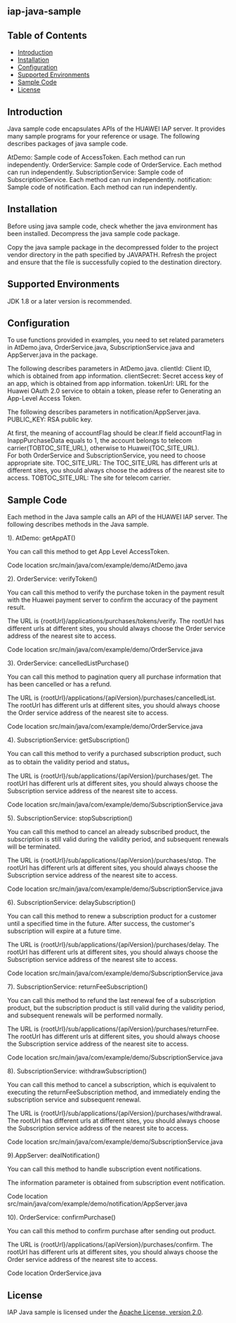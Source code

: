 ## iap-java-sample


## Table of Contents

 * [Introduction](#introduction)
 * [Installation](#installation)
 * [Configuration ](#configuration )
 * [Supported Environments](#supported-environments)
 * [Sample Code](#sample-code)
 * [License](#license)
 
 
## Introduction
Java sample code encapsulates APIs of the HUAWEI IAP server. It provides many sample programs for your reference or usage.
The following describes packages of java sample code.
    
AtDemo:               Sample code of AccessToken. Each method can run independently.
OrderService:         Sample code of OrderService. Each method can run independently.
SubscriptionService:  Sample code of SubscriptionService. Each method can run independently.
notification:         Sample code of notification. Each method can run independently.

## Installation
Before using java sample code, check whether the java environment has been installed. 
Decompress the java sample code package.
    
Copy the java sample package in the decompressed folder to the project vendor directory in the path specified by JAVAPATH.
Refresh the project and ensure that the file is successfully copied to the destination directory.
    
## Supported Environments
JDK 1.8 or a later version is recommended.    
    
## Configuration
To use functions provided in examples, you need to set related parameters in AtDemo.java, OrderService.java, SubscriptionService.java and AppServer.java in the package.
    
The following describes parameters in AtDemo.java.
clientId:      Client ID, which is obtained from app information.
clientSecret:  Secret access key of an app, which is obtained from app information.
tokenUrl:      URL for the Huawei OAuth 2.0 service to obtain a token, please refer to Generating an App-Level Access Token.
    
The following describes parameters in notification/AppServer.java.
PUBLIC_KEY:    RSA public key.
    
At first, the meaning of accountFlag should be clear.If field accountFlag in InappPurchaseData equals to 1, 
the account belongs to telecom carrier(TOBTOC_SITE_URL), otherwise to Huawei(TOC_SITE_URL).  
For both OrderService and SubscriptionService, you need to choose appropriate site.
TOC_SITE_URL:      The TOC_SITE_URL has different urls at different sites, you should always choose the address of the nearest site to access.
TOBTOC_SITE_URL:   The site for telecom carrier.

## Sample Code
Each method in the Java sample calls an API of the HUAWEI IAP server.
The following describes methods in the Java sample.
    
1). AtDemo: getAppAT()

You can call this method to get App Level AccessToken.

Code location   src/main/java/com/example/demo/AtDemo.java
    
2). OrderService: verifyToken()

You can call this method to verify the purchase token in the payment result with the Huawei payment server to confirm the accuracy of the payment result.

The URL is {rootUrl}/applications/purchases/tokens/verify. The rootUrl has different urls at different sites, you should always choose the Order service address of the nearest site to access.

Code location   src/main/java/com/example/demo/OrderService.java
    
3). OrderService: cancelledListPurchase()

You can call this method to pagination query all purchase information that has been cancelled or has a refund.

The URL is {rootUrl}/applications/{apiVersion}/purchases/cancelledList. The rootUrl has different urls at different sites, you should always choose the Order service address of the nearest site to access.

Code location   src/main/java/com/example/demo/OrderService.java
    
4). SubscriptionService: getSubscription()

You can call this method to verify a purchased subscription product, such as to obtain the validity period and status。

The URL is {rootUrl}/sub/applications/{apiVersion}/purchases/get. The rootUrl has different urls at different sites, you should always choose the Subscription service address of the nearest site to access.

Code location   src/main/java/com/example/demo/SubscriptionService.java
       
5). SubscriptionService: stopSubscription()

You can call this method to cancel an already subscribed product, the subscription is still valid during the validity period, and subsequent renewals will be terminated.

The URL is {rootUrl}/sub/applications/{apiVersion}/purchases/stop. The rootUrl has different urls at different sites, you should always choose the Subscription service address of the nearest site to access.

Code location   src/main/java/com/example/demo/SubscriptionService.java
    
6). SubscriptionService: delaySubscription()

You can call this method to renew a subscription product for a customer until a specified time in the future. After success, the customer's subscription will expire at a future time.

The URL is {rootUrl}/sub/applications/{apiVersion}/purchases/delay. The rootUrl has different urls at different sites, you should always choose the Subscription service address of the nearest site to access.

Code location   src/main/java/com/example/demo/SubscriptionService.java
    
7). SubscriptionService: returnFeeSubscription()

You can call this method to refund the last renewal fee of a subscription product, but the subscription product is still valid during the validity period, and subsequent renewals will be performed normally.

The URL is {rootUrl}/sub/applications/{apiVersion}/purchases/returnFee. The rootUrl has different urls at different sites, you should always choose the Subscription service address of the nearest site to access.

Code location   src/main/java/com/example/demo/SubscriptionService.java
    
8). SubscriptionService: withdrawSubscription()

You can call this method to cancel a subscription, which is equivalent to executing the returnFeeSubscription method, and immediately ending the subscription service and subsequent renewal.

The URL is {rootUrl}/sub/applications/{apiVersion}/purchases/withdrawal. The rootUrl has different urls at different sites, you should always choose the Subscription service address of the nearest site to access.

Code location   src/main/java/com/example/demo/SubscriptionService.java
    
9).AppServer: dealNotification()

You can call this method to handle subscription event notifications.

The information parameter is obtained from subscription event notification.

Code location   src/main/java/com/example/demo/notification/AppServer.java
    
10). OrderService: confirmPurchase()

You can call this method to confirm purchase after sending out product.

The URL is {rootUrl}/applications/{apiVersion}/purchases/confirm. The rootUrl has different urls at different sites, you should always choose the Order service address of the nearest site to access.

Code location   OrderService.java
    
##  License
IAP Java sample is licensed under the [Apache License, version 2.0](http://www.apache.org/licenses/LICENSE-2.0).

